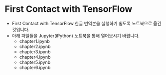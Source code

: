First Contact with TensorFlow
=============================

* First Contact with TensorFlow 한글 번역본을 실행하기 쉽도록 노트북으로 옮긴 것입니다.
* 아래 파일들을 Jupyter(iPython) 노트북을 통해 열어보시기 바랍니다.
    - chapter1.ipynb
    - chapter2.ipynb
    - chapter3.ipynb
    - chapter4.ipynb
    - chapter5.ipynb
    - chapter6.ipynb

